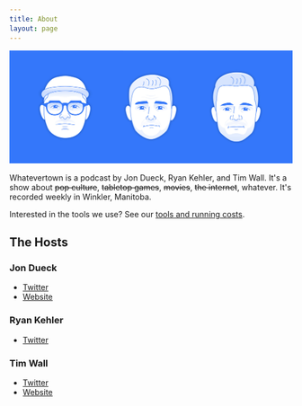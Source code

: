 ```yaml
---
title: About
layout: page
---
```


![Illustration of the hosts: Jon, Ryan and Tim](/dist/img/whatevertown_cast.jpg)

Whatevertown is a podcast by Jon Dueck, Ryan Kehler, and Tim Wall. It's a show about ~~pop culture~~, ~~tabletop games~~, ~~movies~~, ~~the internet~~, whatever. It's recorded weekly in Winkler, Manitoba.

Interested in the tools we use? See our [tools and running costs](/tools/).

## The Hosts

### Jon Dueck
- [Twitter](https://twitter.com/jondueck)
- [Website](https://jondueck.ca)

### Ryan Kehler
- [Twitter](https://twitter.com/ryankehler)

### Tim Wall
- [Twitter](https://twitter.com/timjosephwall)
- [Website](http://timwall.ca/)
